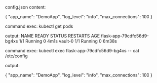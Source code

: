 config.json content:

{
  "app_name": "DemoApp",
  "log_level": "info",
  "max_connections": 100
}

command exec:
kubectl get pods

output:
NAME                         READY   STATUS    RESTARTS   AGE
flask-app-79cdfc56d9-bg4xs   1/1     Running   0          4m1s
vault-0                      1/1     Running   0          6m38s

command exec:
kubectl exec flask-app-79cdfc56d9-bg4xs -- cat /etc/config

output:

{
  "app_name": "DemoApp",
  "log_level": "info",
  "max_connections": 100
}